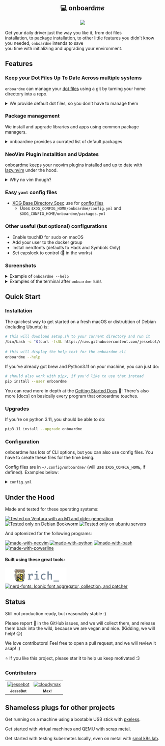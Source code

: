 <h2 align="center">
  <img
    src="https://raw.githubusercontent.com/catppuccin/catppuccin/main/assets/misc/transparent.png"
    height="30"
    width="0px"
  />
  💻 onboard<i>me</i>
  <img
    src="https://raw.githubusercontent.com/catppuccin/catppuccin/main/assets/misc/transparent.png"
    height="30"
    width="0px"
  />
</h2>
<p align="center">
  <a href="https://github.com/jessebot/onboardme/releases">
    <img src="https://img.shields.io/github/v/release/jessebot/onboardme?style=plastic&labelColor=484848&color=3CA324&logo=GitHub&logoColor=white">
  </a>
</p>

Get your daily driver just the way you like it, from dot files installation, to package installation, to other little features you didn't know you needed, `onboardme` intends to save you time with initializing and upgrading your environment.

## Features

### Keep your Dot Files Up To Date Across multiple systems
`onboardme` can manage your [dot files] using a git by turning your home directory into a repo.

<details>
  <summary>We provide default dot files, so you don't have to manage them</summary>

- The [default dot files] are open source, and the maintainers use these themselves
- They cover a lot of common apps/tools you probably want anyway
- They have consistent colorschemes accross different CLI/TUI programs 😃
- They set all the helpful BASH aliases you could need (zsh support coming soon)

</details>

### Package management
We install and upgrade libraries and apps using common package managers.

<details>
  <summary>onboardme provides a currated list of default packages</summary>
  
- checkout the [default packages]
- supports `brew`, `apt`, `snap`, `flatpak`, and `pip` (and you can add your own 😄)
- group together packages for different kinds of environments
  - onboardme provides default package groups:
    - default (no desktop GUI apps installed by default, always installed)
    - macOS (default apps for _macOS only_ apps, always installed on macOS)
    - gui (default GUI apps for Linux desktops, optionally installed)
    - devops (devops related tooling, optionally installed)

</details>

### NeoVim Plugin Installtion and Updates
onboardme keeps your neovim plugins installed and up to date with [lazy.nvim] under the hood.
  
<details>
  <summary>Why no vim though?</summary>
  
  If you haven't already made the switch from Vim to [NeoVim], you can try out NeoVim today with `onboardme` :D We used to support both neovim _and_ vim, but these days none of the primary developers of this repo use pure vim anymore, so we can't ensure it's up to standards. All of your knowledge from vim is still helpful in neovim though, and we highly recommend switching as neovim has a lot more features and a very active plugin community :) NeoVim maintains a guide on how to switch from vim [here](https://neovim.io/doc/user/nvim.html#nvim-from-vim). 

</details>

### Easy `yaml` config files
- [XDG Base Directory Spec] use for [config files](#configuration)
  - Uses `$XDG_CONFIG_HOME/onboardme/config.yml` and `$XDG_CONFIG_HOME/onboardme/packages.yml`

### Other useful (but optional) configurations
- Enable touchID for sudo on macOS
- Add your user to the docker group
- Install nerdfonts (defaults to Hack and Symbols Only)
- Set capslock to control (🚧 in the works)

### Screenshots

<details>
  <summary>Example of <code>onboardme --help</code></summary>

<p align="center" width="100%">
<a href="https://raw.githubusercontent.com/jessebot/onboardme/main/docs/onboardme/screenshots/help_text.svg">
<img src="./docs/onboardme/screenshots/help_text.svg" alt='screenshot of full output of onboardme --help'>
</a>
</p>

</details>

<details>
  <summary>Examples of the terminal after <code>onboardme</code> runs</summary>

<p align="center" width="100%">

### neovim
<img width="90%" src='https://raw.githubusercontent.com/jessebot/onboardme/main/docs/onboardme/screenshots/neovim_example_1.png' alt='screenshot of neovim with colors'>

### Powerline and ls
<img width="80%" src='https://raw.githubusercontent.com/jessebot/onboardme/main/docs/onboardme/screenshots/ls_tree_examples.png' alt='screenshot of powerline and lsd'>

### Powerline with git
<img width="90%" src='https://raw.githubusercontent.com/jessebot/onboardme/main/docs/onboardme/screenshots/git_powerline_example.png' alt='screenshot of powerline and git colors'>

### Image and colors
<img width="90%" src='https://raw.githubusercontent.com/jessebot/onboardme/main/docs/onboardme/screenshots/image_in_terminal.png' alt='screenshot of color samples and image of dog using a computer using sixel'>

### Python virtual env in powerline and cat
<img width="90%" src='https://raw.githubusercontent.com/jessebot/onboardme/main/docs/onboardme/screenshots/python_virtual_env_example.png' alt='screenshot of using bat and python virtual env in powerline'>
</p>

</details>

## Quick Start

### Installation
The quickest way to get started on a fresh macOS or distrubtion of Debian (including Ubuntu) is:

```bash
# this will download setup.sh to your current directory and run it
/bin/bash -c "$(curl -fsSL https://raw.githubusercontent.com/jessebot/onboardme/main/setup.sh)"

# this will display the help text for the onboardme cli
onboardme --help
```

If you've already got brew and Python3.11 on your machine, you can just do:

```bash
# should also work with pipx, if you'd like to use that instead
pip install --user onboardme
```

You can read more in depth at the [Getting Started Docs] 💙! There's also more [docs] on basically every program that onboardme touches.

### Upgrades
If you're on python 3.11, you should be able to do:

```bash
pip3.11 install --upgrade onboardme
```

### Configuration
onboardme has lots of CLI options, but you can also use config files. You have to create these files for the time being.

Config files are in `~/.config/onboardme/` (will use `$XDG_CONFIG_HOME`, if defined). Examples below:

<details>
<summary><code>config.yml</code></summary>


```yaml
log:
  # Full path to a file you'd like to log to. Creates file if it doesn't exist
  file: ""
  # what level of logs to output (DEBUG, INFO, WARN, ERROR)
  level: "INFO"

# steps refer to a specific function in the list of functions we run
steps:
  # these are mac specific steps
  Darwin:
    # clones dot files into home dir/git fetches updates for dot files
    - dot_files
    # install packages
    - packages
    # adds nerdfonts
    - font_setup
    # runs :Lazy sync to install all your plugins
    - neovim_setup
    # sets up touchID for sudo
    - sudo_setup
  # these are linux specific steps
  Linux:
    - dot_files
    - packages
    - font_setup
    - neovim_setup
    # add your user to the docker group
    - group_setup

dot_files:
  # personal git repo URL for your dot files, defaults to jessebot/dot_files
  git_url: "https://github.com/jessebot/dot_files.git"
  # the branch to use for the git repo above, defaults to main
  git_branch: "main"
  # !CAREFUL: runs a `git reset --hard`, which will overwite/delete local files in ~ that
  # conflict with the above defined git repo url and branch. You should run
  # `onboardme -s dot_files` to get the files that would be overwritten
  overwrite: false

# basic package config
package:
  # Remove any of the below pkg managers to only run the remaining pkg managers
  managers:
    # these are macOS specific steps
    Darwin:
      - brew
      - pip3.11
    # these are linux specific steps
    Linux:
      - brew
      - pip3.11
      - apt
      - snap
      - flatpak
  # list of extra existing packages groups to install
  groups:
    - default
    # uncomment these to add them as default installed package groups
    # - gui
    # - gaming
    # - devops
```

</details>

## Under the Hood
Made and tested for these operating systems:

[![Tested on Ventura with an M1 and older generation](https://img.shields.io/badge/mac%20os-000000?style=for-the-badge&logo=apple&logoColor=white)](https://wikiless.org/wiki/MacOS?lang=en)
[![Tested only on Debian Bookworm](https://img.shields.io/badge/Debian-A81D33?style=for-the-badge&logo=debian&logoColor=white)](https://www.debian.org/)
[![Tested only on ubuntu servers](https://img.shields.io/badge/Ubuntu-E95420?style=for-the-badge&logo=ubuntu&logoColor=white)](https://ubuntu.com/)

And optomized for the following programs:

[![made-with-neovim](https://img.shields.io/badge/NeoVim-0f191f?style=for-the-badge&logo=neovim&logoColor=#5c983b)](https://neovim.io/)
[![made-with-python](https://img.shields.io/badge/Python-FFD43B?style=for-the-badge&logo=python&logoColor=blue)](https://www.python.org/)
[![made-with-bash](https://img.shields.io/badge/GNU%20Bash-000000?style=for-the-badge&logo=GNU%20Bash&logoColor=#5c983b)](https://www.gnu.org/software/bash/)
[![made-with-powerline](https://img.shields.io/badge/powerline-000000?style=for-the-badge&logo=powerline&logoColor=#5c983b)](https://powerline.readthedocs.io/en/master/overview.html)


#### Built using these great tools:

[<img src="https://github.com/textualize/rich/raw/master/imgs/logo.svg" alt="rich python library logo with with yellow snake" width="200">](https://github.com/Textualize/rich/tree/master)
[<img src="https://raw.githubusercontent.com/ryanoasis/nerd-fonts/master/images/nerd-fonts-logo.svg" width="120" alt="nerd-fonts: Iconic font aggregator, collection, and patcher">](https://www.nerdfonts.com/)


## Status
Still not production ready, but reasonably stable :)

Please report 🐛 in the GitHub issues, and we will collect them,
and release them back into the wild, because we are vegan and nice.
(Kidding, we will help! 😌)

We love contributors! Feel free to open a pull request, and we will review it asap! :)

:star: If you like this project, please star it to help us keep motivated :3

### Contributors

<!-- readme: contributors -start -->
<table>
<tr>
    <td align="center">
        <a href="https://github.com/jessebot">
            <img src="https://avatars.githubusercontent.com/u/2389292?v=4" width="100;" alt="jessebot"/>
            <br />
            <sub><b>JesseBot</b></sub>
        </a>
    </td>
    <td align="center">
        <a href="https://github.com/cloudymax">
            <img src="https://avatars.githubusercontent.com/u/84841307?v=4" width="100;" alt="cloudymax"/>
            <br />
            <sub><b>Max!</b></sub>
        </a>
    </td></tr>
</table>
<!-- readme: contributors -end -->

## Shameless plugs for other projects
Get running on a machine using a bootable USB stick with [pxeless](https://github.com/cloudymax/pxeless).

Get started with virtual machines and QEMU with [scrap metal](https://github.com/cloudymax/Scrap-Metal).

Get started with testing kubernetes locally, even on metal with [smol k8s lab](https://github.com/jessebot/smol_k8s_lab).

<!-- link references -->
[documentation]: https://jessebot.github.io/onboardme/onboardme "onboardme documentation"
[default dot files]: https://github.com/jessebot/dot_files "default dot files for onboardme"
[help text]: https://raw.githubusercontent.com/jessebot/onboardme/main/docs/onboardme/screenshots/help_text.svg "an svg of the command: onboardme --help"
[Getting Started Docs]: https://jessebot.github.io/onboardme/onboardme/getting-started "getting started documentation"
[default packages]: https://github.com/jessebot/dot_files/blob/main/.config/onboardme/packages.yml "default installed packages for onboardme"

<!-- external link references -->
[dot files]: https://en.wikipedia.org/wiki/Hidden_file_and_hidden_directory#Unix_and_Unix-like_environments "wiki entry for dot file explanation"
[XDG Base Directory Spec]: https://specifications.freedesktop.org/basedir-spec/latest/ar01s03.html
[NeoVim]: https://neovim.io/ "neovim, vim improved"
[lazy.nvim]: https://github.com/folke/lazy.nvim "lazy.nvim, a plugin manager for neovim"
